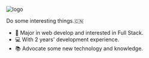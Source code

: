 ![logo](http://tva2.sinaimg.cn/large/7e84681dgy1ghfqchkynuj21jk0b4455.jpg)

Do some interesting things.🇨🇳

* 💼  Major in web develop and interested in Full Stack.
* 💻  With 2  years' development experience.
* 📚  Advocate some new technology and knowledge.
